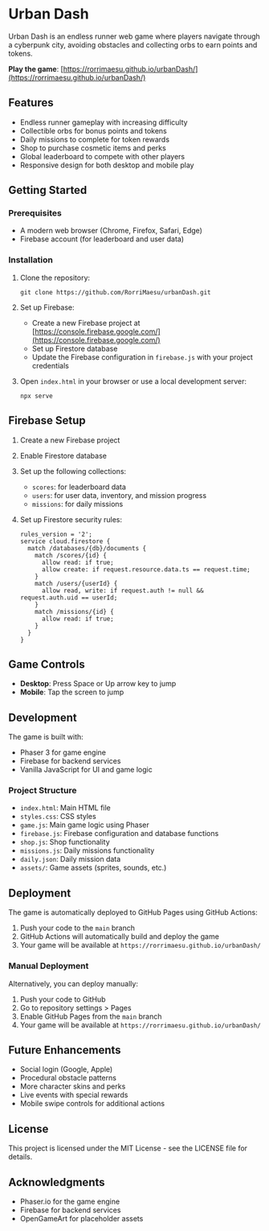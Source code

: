 # Urban Dash

Urban Dash is an endless runner web game where players navigate through a cyberpunk city, avoiding obstacles and collecting orbs to earn points and tokens.

**Play the game**: [https://rorrimaesu.github.io/urbanDash/](https://rorrimaesu.github.io/urbanDash/)

## Features

- Endless runner gameplay with increasing difficulty
- Collectible orbs for bonus points and tokens
- Daily missions to complete for token rewards
- Shop to purchase cosmetic items and perks
- Global leaderboard to compete with other players
- Responsive design for both desktop and mobile play

## Getting Started

### Prerequisites

- A modern web browser (Chrome, Firefox, Safari, Edge)
- Firebase account (for leaderboard and user data)

### Installation

1. Clone the repository:
   ```
   git clone https://github.com/RorriMaesu/urbanDash.git
   ```

2. Set up Firebase:
   - Create a new Firebase project at [https://console.firebase.google.com/](https://console.firebase.google.com/)
   - Set up Firestore database
   - Update the Firebase configuration in `firebase.js` with your project credentials

3. Open `index.html` in your browser or use a local development server:
   ```
   npx serve
   ```

## Firebase Setup

1. Create a new Firebase project
2. Enable Firestore database
3. Set up the following collections:
   - `scores`: for leaderboard data
   - `users`: for user data, inventory, and mission progress
   - `missions`: for daily missions

4. Set up Firestore security rules:
   ```
   rules_version = '2';
   service cloud.firestore {
     match /databases/{db}/documents {
       match /scores/{id} {
         allow read: if true;
         allow create: if request.resource.data.ts == request.time;
       }
       match /users/{userId} {
         allow read, write: if request.auth != null && request.auth.uid == userId;
       }
       match /missions/{id} {
         allow read: if true;
       }
     }
   }
   ```

## Game Controls

- **Desktop**: Press Space or Up arrow key to jump
- **Mobile**: Tap the screen to jump

## Development

The game is built with:
- Phaser 3 for game engine
- Firebase for backend services
- Vanilla JavaScript for UI and game logic

### Project Structure

- `index.html`: Main HTML file
- `styles.css`: CSS styles
- `game.js`: Main game logic using Phaser
- `firebase.js`: Firebase configuration and database functions
- `shop.js`: Shop functionality
- `missions.js`: Daily missions functionality
- `daily.json`: Daily mission data
- `assets/`: Game assets (sprites, sounds, etc.)

## Deployment

The game is automatically deployed to GitHub Pages using GitHub Actions:

1. Push your code to the `main` branch
2. GitHub Actions will automatically build and deploy the game
3. Your game will be available at `https://rorrimaesu.github.io/urbanDash/`

### Manual Deployment

Alternatively, you can deploy manually:

1. Push your code to GitHub
2. Go to repository settings > Pages
3. Enable GitHub Pages from the `main` branch
4. Your game will be available at `https://rorrimaesu.github.io/urbanDash/`

## Future Enhancements

- Social login (Google, Apple)
- Procedural obstacle patterns
- More character skins and perks
- Live events with special rewards
- Mobile swipe controls for additional actions

## License

This project is licensed under the MIT License - see the LICENSE file for details.

## Acknowledgments

- Phaser.io for the game engine
- Firebase for backend services
- OpenGameArt for placeholder assets
